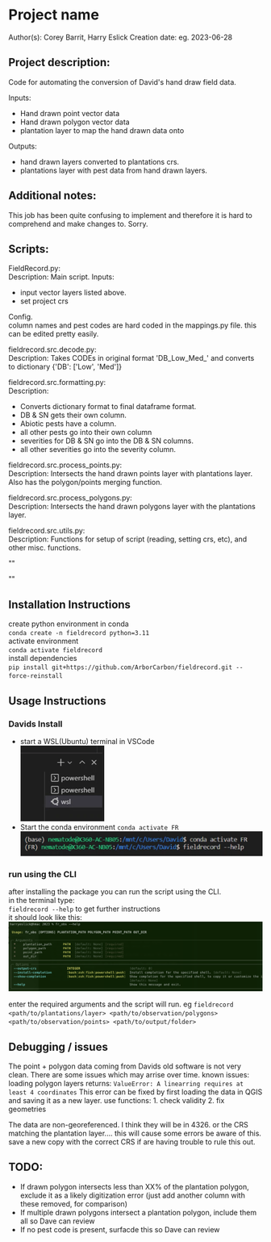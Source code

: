# Project name
Author(s): Corey Barrit, Harry Eslick
Creation date: eg. 2023-06-28 

## Project description:   
Code for automating the conversion of David's hand draw field data.
   
Inputs: 
- Hand drawn point vector data
- Hand drawn polygon vector data
- plantation layer to map the hand drawn data onto

Outputs: 
- hand drawn layers converted to plantations crs.
- plantations layer with pest data from hand drawn layers.
  

## Additional notes:   
This job has been quite confusing to implement and therefore it is hard to comprehend and make changes to. Sorry.
  
## Scripts:   
FieldRecord.py:   
Description: Main script.
Inputs:
- input vector layers listed above.
- set project crs

Config.    
column names and pest codes are hard coded in the mappings.py file. this can be edited pretty easily.   

fieldrecord.src.decode.py:   
Description: Takes CODEs in original format 'DB_Low_Med_' and converts to dictionary {'DB': ['Low', 'Med']}

fieldrecord.src.formatting.py:   
Description: 
- Converts dictionary format to final dataframe format. 
- DB & SN gets their own column. 
- Abiotic pests have a column.
- all other pests go into their own column
- severities for DB & SN go into the DB & SN columns.
- all other severities go into the severity column.

fieldrecord.src.process_points.py:   
Description: Intersects the hand drawn points layer with plantations layer. Also has the polygon/points merging function.

fieldrecord.src.process_polygons.py:   
Description: Intersects the hand drawn polygons layer with the plantations layer.

fieldrecord.src.utils.py:   
Description: Functions for setup of script (reading, setting crs, etc), and other misc. functions.


""   

""   

## Installation Instructions   
create python environment in conda    
`conda create -n fieldrecord python=3.11`   
activate environment   
`conda activate fieldrecord`   
install dependencies   
`pip install git+https://github.com/ArborCarbon/fieldrecord.git --force-reinstall`   

## Usage Instructions
### Davids Install
* start a WSL(Ubuntu) terminal in VSCode   
![Alt text](image-1.png)   
* Start the conda environment `conda activate FR`  
![Alt text](image-2.png)   

### run using the CLI
after installing the package you can run the script using the CLI.   
in the terminal type:   
`fieldrecord --help` to get further instructions      
it should look like this:   
![terminal help menu screenshot](image.png)   

enter the required arguments and the script will run. eg
`fieldrecord <path/to/plantations/layer> <path/to/observation/polygons> <path/to/observation/points> <path/to/output/folder>`





## Debugging / issues
The point + polygon data coming from Davids old software is not very clean. There are some issues which may arrise over time. known issues:
loading polygon layers returns:
`ValueError: A linearring requires at least 4 coordinates`
This error can be fixed by first loading the data in QGIS and saving it as a new layer. use functions:
    1. check validity
    2. fix geometries

The data are non-georeferenced. I think they will be in 4326. or the CRS matching the plantation layer....
this will cause some errors be aware of this. save a new copy with the correct CRS if are having trouble to rule this out. 




## TODO:
* If drawn polygon intersects less than XX% of the plantation polygon, exclude it as a likely digitization error (just add another column with these removed, for comparison)
* If multiple drawn polygons intersect a plantation polygon, include them all so Dave can review
* If no pest code is present, surfacde this so Dave can review

